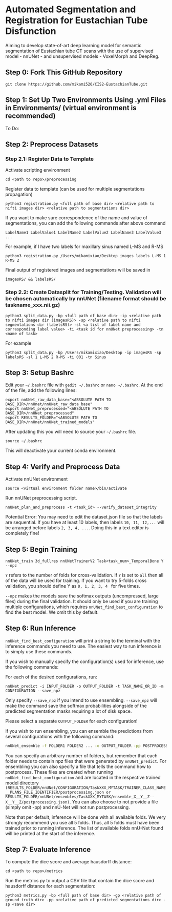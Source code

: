 # Automated Segmentation and Registration for Eustachian Tube Disfunction
Aiming to develop state-of-art deep learning model for semantic segmentation of Eustachian tube CT scans with the use of supervised model - nnUNet - and unsupervised models - VoxelMorph and DeepReg.

## Step 0: Fork This GitHub Repository 
```
git clone https://github.com/mikami520/CIS2-EustachianTube.git
```

## Step 1: Set Up Two Environments Using .yml Files in Environments/ (virtual environment is recommended)
To Do:


## Step 2: Preprocess Datasets
### Step 2.1: Register Data to Template
Activate scripting environment
```
cd <path to repo>/preprocessing
```
Register data to template (can be used for multiple segmentations propagation)
```
python3 registration.py <full path of base dir> <relative path to nifti images dir> <relative path to segmentations dir> 
```
If you want to make sure correspondence of the name and value of segmentations, you can add the following commands after above command
```
LabelName1 LabelValue1 LabelName2 LabelValue2 LabelName3 LabelValue3 ...
```
For example, if I have two labels for maxillary sinus named L-MS and R-MS
```
python3 registration.py /Users/mikamixiao/Desktop images labels L-MS 1 R-MS 2
```
Final output of registered images and segmentations will be saved in 
```
imagesRS/ && labelsRS/
```
### Step 2.2: Create Datasplit for Training/Testing. Validation will be chosen automatically by nnUNet (filename format should be taskname_xxx.nii.gz)
```
python3 split_data.py -bp <full path of base dir> -ip <relative path to nifti images dir (imagesRS)> -sp <relative path to nifti segmentations dir (labelsRS)> -sl <a list of label name and corresponding label value> -ti <task id for nnUNet preprocessing> -tn <name of task>
```
For example
```
python3 split_data.py -bp /Users/mikamixiao/Desktop -ip imagesRS -sp labelsRS -sl 1 L-MS 2 R-MS -ti 001 -tn Sinus
```

## Step 3: Setup Bashrc

Edit your `~/.bashrc` file with `gedit ~/.bashrc` or `nano ~/.bashrc`. At the end of the file, add the following lines:

```
export nnUNet_raw_data_base="<ABSOLUTE PATH TO BASE_DIR>/nnUnet/nnUNet_raw_data_base" 
export nnUNet_preprocessed="<ABSOLUTE PATH TO BASE_DIR>/nnUNet_preprocessed" 
export RESULTS_FOLDER="<ABSOLUTE PATH TO BASE_DIR>/nnUnet/nnUNet_trained_models"
```

After updating this you will need to source your `~/.bashrc` file.

```
source ~/.bashrc
```

This will deactivate your current conda environment.

## Step 4: Verify and Preprocess Data
Activate nnUNet environment
```
source <virtual environment folder name>/bin/activate
```
Run nnUNet preprocessing script.
```
nnUNet_plan_and_preprocess -t <task_id> --verify_dataset_integrity
```
Potential Error: You may need to edit the dataset.json file so that the labels are sequential. If you have at least 10 labels, then labels `10, 11, 12,...` will be arranged before labels `2, 3, 4, ...`. Doing this in a text editor is completely fine!

## Step 5: Begin Training

```
nnUNet_train 3d_fullres nnUNetTrainerV2 Task<task_num>_TemporalBone Y --npz
```

`Y` refers to the number of folds for cross-validation. If `Y` is set to `all` then all of the data will be used for training. If you want to try 5-folds cross validation, you should define Y as `0, 1, 2, 3, 4 ` for five times.

`--npz` makes the models save the softmax outputs (uncompressed, large files) during the final validation. It should only be used if you are training multiple configurations, which requires `nnUNet_find_best_configuration` to find the best model. We omit this by default.

## Step 6: Run Inference

`nnUNet_find_best_configuration` will print a string to the terminal with the inference commands you need to use.
The easiest way to run inference is to simply use these commands.

If you wish to manually specify the configuration(s) used for inference, use the following commands:

For each of the desired configurations, run:

```
nnUNet_predict -i INPUT_FOLDER -o OUTPUT_FOLDER -t TASK_NAME_OR_ID -m CONFIGURATION --save_npz
```

Only specify `--save_npz` if you intend to use ensembling. `--save_npz` will make the command save the softmax
probabilities alongside of the predicted segmentation masks requiring a lot of disk space.

Please select a separate `OUTPUT_FOLDER` for each configuration!

If you wish to run ensembling, you can ensemble the predictions from several configurations with the following command:

```bash
nnUNet_ensemble -f FOLDER1 FOLDER2 ... -o OUTPUT_FOLDER -pp POSTPROCESSING_FILE
```

You can specify an arbitrary number of folders, but remember that each folder needs to contain npz files that were
generated by `nnUNet_predict`. For ensembling you can also specify a file that tells the command how to postprocess.
These files are created when running `nnUNet_find_best_configuration` and are located in the respective trained model directory `(RESULTS_FOLDER/nnUNet/CONFIGURATION/TaskXXX_MYTASK/TRAINER_CLASS_NAME__PLANS_FILE_IDENTIFIER/postprocessing.json or RESULTS_FOLDER/nnUNet/ensembles/TaskXXX_MYTASK/ensemble_X__Y__Z--X__Y__Z/postprocessing.json)`. You can also choose to not provide a file (simply omit -pp) and nnU-Net will not run postprocessing.

Note that per default, inference will be done with all available folds. We very strongly recommend you use all 5 folds.
Thus, all 5 folds must have been trained prior to running inference. The list of available folds nnU-Net found will be
printed at the start of the inference.

## Step 7: Evaluate Inference
To compute the dice score and average hausdorff distance:
```
cd <path to repo>/metrics
```
Run the metrics.py to output a CSV file that contain the dice score and hausdorff distance for each segmentation:
```
python3 metrics.py -bp <full path of base dir> -gp <relative path of ground truth dir> -pp <relative path of predicted segmentations dir> -sp <save dir>
```
